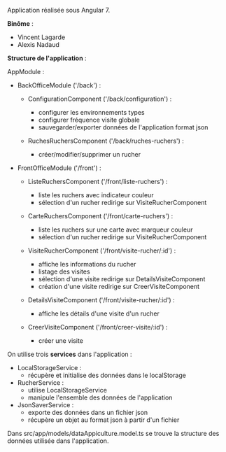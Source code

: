 Application réalisée sous Angular 7.

**Binôme** :
  - Vincent Lagarde
  - Alexis Nadaud


**Structure de l'application** : 

AppModule :
  - BackOfficeModule ('/back') :
    - ConfigurationComponent ('/back/configuration') :
      - configurer les environnements types
      - configurer fréquence visite globale
      - sauvegarder/exporter données de l'application format json
      
    - RuchesRuchersComponent ('/back/ruches-ruchers') :
      - créer/modifier/supprimer un rucher
      
  - FrontOfficeModule ('/front') : 
    - ListeRuchersComponent ('/front/liste-ruchers') :
      - liste les ruchers avec indicateur couleur
      - sélection d'un rucher redirige sur VisiteRucherComponent
      
    - CarteRuchersComponent ('/front/carte-ruchers') : 
      - liste les ruchers sur une carte avec marqueur couleur
      - sélection d'un rucher redirige sur VisiteRucherComponent
      
    - VisiteRucherComponent ('/front/visite-rucher/:id') : 
      - affiche les informations du rucher
      - listage des visites
      - sélection d'une visite redirige sur DetailsVisiteComponent
      - création d'une visite redirige sur CreerVisiteComponent
      
    - DetailsVisiteComponent ('/front/visite-rucher/:id') : 
      - affiche les détails d'une visite d'un rucher
      
    - CreerVisiteComponent ('/front/creer-visite/:id') : 
      - créer une visite


On utilise trois **services** dans l'application :
  - LocalStorageService :
    - récupère et initialise des données dans le localStorage
  - RucherService :
    - utilise LocalStorageService
    - manipule l'ensemble des données de l'application
  - JsonSaverService : 
    - exporte des données dans un fichier json
    - récupère un objet au format json à partir d'un fichier

 
Dans src/app/models/dataAppiculture.model.ts se trouve la structure des données utilisée dans l'application.
